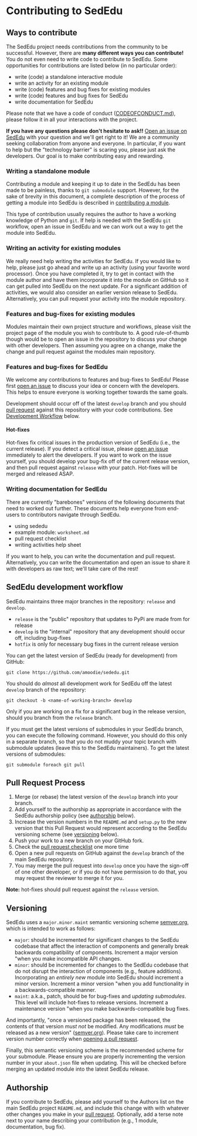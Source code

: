 # Contributing to SedEdu



## Ways to contribute

The SedEdu project needs contributions from the community to be successful.
However, there are __many different ways you can contribute!__
You do not even need to write code to contribute to SedEdu.
Some opportunities for contributions are listed below (in no particular order):

* write (code) a standalone interactive module
* write an activity for an existing module
* write (code) features and bug fixes for existing modules
* write (code) features and bug fixes for SedEdu
* write documentation for SedEdu

Please note that we have a code of conduct ([CODEOFCONDUCT.md](https://github.com/amoodie/sededu/blob/release/CODE_OF_CONDUCT.md)), please follow it in all your interactions with the project.

__If you have any questions please don't hesitate to ask!!__
[Open an issue on SedEdu](https://github.com/amoodie/sededu/issues) with your question and we'll get right to it!
We are a community seeking collaboration from anyone and everyone.
In particular, if you want to help but the "technology barrier" is scaring you, please just ask the developers.
Our goal is to make contributing easy and rewarding.


### Writing a standalone module

Contributing a module and keeping it up to date in the SedEdu has been made to be painless, thanks to `git submodule` support. 
However, for the sake of brevity in this document, a complete description of the process of getting a module into SedEdu is described in [contributing a module](https://github.com/amoodie/sededu/blob/release/docs/contributing_module.md).

This type of contribution usually requires the author to have a working knowledge of Python and `git`. 
If help is needed with the SedEdu `git` workflow, open an issue in SedEdu and we can work out a way to get the module into SedEdu.


### Writing an activity for existing modules

We really need help writing the activities for SedEdu. 
If you would like to help, please just go ahead and write up an activity (using your favorite word processor).
Once you have completed it, try to get in contact with the module author and have them incorporate it into the module on GitHub so it can get pulled into SedEdu on the next update.
For a significant addition of activities, we would also consider an earlier version release to SedEdu.
Alternatively, you can pull request your activity into the module repository.


### Features and bug-fixes for existing modules

Modules maintain their own project structure and workflows, please visit the project page of the module you wish to contribute to.
A good rule-of-thumb though would be to open an issue in the repository to discuss your change with other developers. 
Then assuming you agree on a change, make the change and pull request against the modules main repository.


### Features and bug-fixes for SedEdu

We welcome any contributions to features and bug-fixes to SedEdu!
Please first [open an issue](https://github.com/amoodie/sededu/issues) to discuss your idea or concern with the developers. 
This helps to ensure everyone is working together towards the same goals. 

Development should occur off of the latest `develop` branch and you should [pull request](https://github.com/amoodie/sededu/blob/release/docs/pull_request_checklist.md) against this repository with your code contributions. 
See [Development Workflow](#sededu-development-workflow) below.

#### Hot-fixes

Hot-fixes fix critical issues in the production version of SedEdu (i.e., the current release).
If you detect a critical issue, please [open an issue](https://github.com/amoodie/sededu/issues) immediately to alert the developers.
If you want to work on the issue yourself, you should develop your bug-fix off of the current release version, and then pull request against `release` with your patch.
Hot-fixes will be merged and released ASAP.


### Writing documentation for SedEdu

There are currently "barebones" versions of the following documents that need to worked out further.
These documents help everyone from end-users to contributors navigate through SedEdu.

* using sededu
* example module: `worksheet.md` 
* pull request checklist
* writing activities help sheet

If you want to help, you can write the documentation and pull request.
Alternatively, you can write the documentation and open an issue to share it with developers as raw text; we'll take care of the rest!



## SedEdu development workflow

SedEdu maintains three major branches in the repository: `release` and `develop`.

* `release` is the "public" repository that updates to PyPi are made from for release
* `develop` is the "internal" repository that any development should occur off, including bug-fixes
* `hotfix` is only for necessary bug fixes in the current release version

You can get the latest version of SedEdu (ready for development) from GitHub:
```
git clone https://github.com/amoodie/sededu.git
```

You should do _almost_ all development work for SedEdu off the latest `develop` branch of the repository:

```
git checkout -b <name-of-working-branch> develop
```

Only if you are working on a fix for a significant bug in the release version, should you branch from the `release` branch.

If you must get the latest versions of submodules in your SedEdu branch, you can execute the following command. 
However, you should do this only in a separate branch, so that you do not muddy your topic branch with submodule updates (leave this to the SedEdu maintainers).
To get the latest versions of submodules:

```
git submodule foreach git pull
```



## Pull Request Process

1. Merge (or rebase) the latest version of the `develop` branch into your branch.
1. Add yourself to the authorship as appropriate in accordance with the SedEdu authorship policy (see [authorship](#authorship) below).
1. Increase the version numbers in the `README.md` and `setup.py` to the new version that this Pull Request would represent according to the SedEdu versioning scheme (see [versioning](#versioning) below).
1. Push your work to a new branch on your GitHub fork.
1. Check the [pull request checklist](https://github.com/amoodie/sededu/blob/release/docs/pull_request_checklist.md) one more time
1. Open a new pull requests on GitHub against the `develop` branch of the main SedEdu repository.
1. You may merge the pull request into `develop` once you have the sign-off of one other developer, or if you do not have permission to do that, you may request the reviewer to merge it for you.

__Note:__ hot-fixes should pull request against the `release` version.



## Versioning

SedEdu uses a `major.minor.maint` semantic versioning scheme [semver.org](https://semver.org/), which is intended to work as follows:

* `major`: should be incremented for significant changes to the SedEdu codebase that affect the interaction of components and generally break backwards compatibility of components. Increment a major version "when you make incompatible API changes.
* `minor`: should be incremented for changes to the SedEdu codebase that do not disrupt the interaction of components (e.g., feature additions). Incorporating an _entirely new_ module into SedEdu should increment a minor version. Increment a minor version "when you add functionality in a backwards-compatible manner.
* `maint`: a.k.a., patch, should be for bug-fixes and _updating submodules_. This level will include hot-fixes to release versions. Increment a maintenance version "when you make backwards-compatible bug fixes.

And importantly, "once a versioned package has been released, the contents of that version _must not_ be modified. Any modifications _must_ be released as a new version" ([semver.org](https://semver.org/)).
Please take care to increment version number correctly when [opening a pull request](https://github.com/amoodie/sededu/blob/release/docs/pull_request_checklist.md).

Finally, this semantic versioning scheme is the recommended scheme for your submodule.
Please ensure you are properly incrementing the version number in your `about.json` file when updating.
This will be checked before merging an updated module into the latest SedEdu release.



## Authorship
If you contribute to SedEdu, please add yourself to the Authors list on the main SedEdu project `README.md`, and include this change with with whatever other changes you make in your [pull request](https://github.com/amoodie/sededu/blob/release/docs/pull_request_checklist.md). 
Optionally, add a terse note next to your name describing your contribution (e.g., 1 module, documentation, bug fix).
